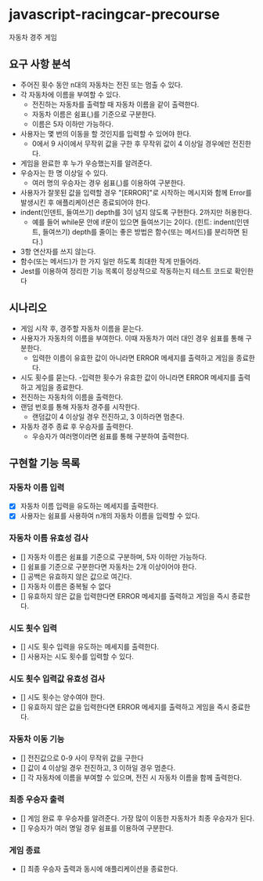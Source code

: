 # javascript-racingcar-precourse
자동차 경주 게임

## 요구 사항 분석
- 주어진 횟수 동안 n대의 자동차는 전진 또는 멈출 수 있다.
- 각 자동차에 이름을 부여할 수 있다.
    - 전진하는 자동차를 출력할 때 자동차 이름을 같이 출력한다.
    - 자동차 이름은 쉼표(,)를 기준으로 구분한다.
    - 이름은 5자 이하만 가능하다.
- 사용자는 몇 번의 이동을 할 것인지를 입력할 수 있어야 한다.
    - 0에서 9 사이에서 무작위 값을 구한 후 무작위 값이 4 이상일 경우에만 전진한다.
- 게임을 완료한 후 누가 우승했는지를 알려준다. 
- 우승자는 한 명 이상일 수 있다.
    - 여러 명의 우승자는 경우 쉼표(,)를 이용하여 구분한다.
- 사용자가 잘못된 값을 입력할 경우 "[ERROR]"로 시작하는 메시지와 함께 Error를 발생시킨 후 애플리케이션은 종료되어야 한다.
- indent(인덴트, 들여쓰기) depth를 3이 넘지 않도록 구현한다. 2까지만 허용한다.
    - 예를 들어 while문 안에 if문이 있으면 들여쓰기는 2이다. (힌트: indent(인덴트, 들여쓰기) depth를 줄이는 좋은 방법은 함수(또는 메서드)를 분리하면 된다.)
- 3항 연산자를 쓰지 않는다.
- 함수(또는 메서드)가 한 가지 일만 하도록 최대한 작게 만들어라.
- Jest를 이용하여 정리한 기능 목록이 정상적으로 작동하는지 테스트 코드로 확인한다


## 시나리오
- 게임 시작 후, 경주할 자동차 이름을 묻는다.
- 사용자가 자동차의 이름을 부여한다. 이때 자동차가 여러 대인 경우 쉼표를 통해 구분한다.
    - 입력한 이름이 유효한 값이 아니라면 ERROR 메세지를 출력하고 게임을 종료한다.
- 시도 횟수를 묻는다.
    -입력한 횟수가 유효한 값이 아니라면 ERROR 메세지를 출력하고 게임을 종료한다.
- 전진하는 자동차의 이름을 출력한다.
- 랜덤 번호를 통해 자동차 경주를 시작한다.
    - 랜덤값이 4 이상일 경우 전진하고, 3 이하라면 멈춘다.
- 자동차 경주 종료 후 우승자를 출력한다.
    - 우승자가 여러명이라면 쉼표를 통해 구분하여 출력한다. 

## 구현할 기능 목록
### 자동차 이름 입력
- [x] 자동차 이름 입력을 유도하는 메세지를 출력한다.
- [x] 사용자는 쉼표를 사용하여 n개의 자동차 이름을 입력할 수 있다.

### 자동차 이름 유효성 검사
- [] 자동차 이름은 쉼표를 기준으로 구분하며, 5자 이하만 가능하다.
- [] 쉼표를 기준으로 구분한다면 자동차는 2개 이상이어야 한다.
- [] 공백은 유효하지 않은 값으로 여긴다.
- [] 자동차 이름은 중복될 수 없다
- [] 유효하지 않은 값을 입력한다면 ERROR 메세지를 출력하고 게임을 즉시 종료한다.

### 시도 횟수 입력
- [] 시도 횟수 입력을 유도하는 메세지를 출력한다.
- [] 사용자는 시도 횟수를 입력할 수 있다.

### 시도 횟수 입력값 유효성 검사
- [] 시도 횟수는 양수여야 한다.
- [] 유효하지 않은 값을 입력한다면 ERROR 메세지를 출력하고 게임을 즉시 중료한다.

### 자동차 이동 기능
- [] 전진값으로 0-9 사이 무작위 값을 구한다
- [] 값이 4 이상일 경우 전진하고, 3 이하일 경우 멈춘다.
- [] 각 자동차에 이름을 부여할 수 있으며, 전진 시 자동차 이름을 함께 출력한다.

### 최종 우승자 출력
- [] 게임 완료 후 우승자를 알려준다. 가장 많이 이동한 자동차가 최종 우승자가 된다.
- [] 우승자가 여러 명일 경우 쉼표를 이용하여 구분한다.

### 게임 종료
- [] 최종 우승자 출력과 동시에 애플리케이션을 종료한다.